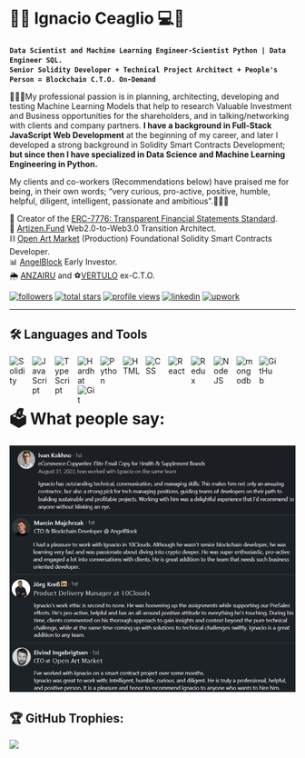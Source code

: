# 👨‍💻 Ignacio Ceaglio 💻🚀

**`Data Scientist and Machine Learning Engineer-Scientist Python | Data Engineer SQL.`**                                                                                                         
**`Senior Solidity Developer + Technical Project Architect + People's Person = Blockchain C.T.O. On-Demand`**

👨🏻‍💻My professional passion is in planning, architecting, developing and testing Machine Learning Models that help to research Valuable
Investment and Business opportunities for the shareholders, and in talking/networking with clients and company partners. **I have a
background in Full-Stack JavaScript Web Development** at the beginning of my career, and later I developed a strong background in
Solidity Smart Contracts Development; **but since then I have specialized in Data Science and Machine Learning Engineering in
Python.**
                                                                                   

My clients and co-workers (Recommendations below) have praised me for being, in their own words; “very curious, pro-active, positive, humble, helpful, diligent, intelligent, passionate and ambitious”.👨🏻‍💻    


📜 Creator of the [ERC-7776: Transparent Financial Statements Standard](https://eips.ethereum.org/EIPS/eip-7776).                                                                                             
🔭 [Artizen.Fund](https://www.artizen.fund) Web2.0-to-Web3.0 Transition Architect.                                                                                                             
⛓ [Open Art Market](https://openartmarket.com) (Production) Foundational Solidity Smart Contracts Developer.                                                                             
📊 [AngelBlock](https://www.angelblock.io) Early Investor.                                                                                                                                                    
🌦 [ANZAIRU](https://anzairu.com) and ⚽️[VERTULO](https://vertulo.com) ex-C.T.O.


   <p align="left">
      <a href="https://github.com/Nachoxt17?tab=followers">
         <img alt="followers" title="Follow me on Github" src="https://custom-icon-badges.demolab.com/github/followers/Nachoxt17?color=236ad3&labelColor=1155ba&style=for-the-badge&logo=person-add&label=Follow&logoColor=white"/></a>
      <a href="https://github.com/Nachoxt17?tab=repositories&sort=stargazers">
         <img alt="total stars" title="Total Stars on GitHub" src="https://custom-icon-badges.demolab.com/github/stars/Nachoxt17?color=55960c&style=for-the-badge&labelColor=488207&logo=star"/></a>
     <a href="https://visitcount.itsvg.in">
         <img alt="profile views" title="Profile Views" src="https://visitcount.itsvg.in/api?id=Nachoxt17&icon=5&color=9"/></a>
     <a href="https://linkedin.com/in/ignacioceaglio">
         <img alt="linkedin" title="LinkedIn" src="https://img.shields.io/badge/linkedin-%23007ACC.svg?style=for-the-badge&logo=linkedin&logoColor=white"/></a>
     <a href="https://www.upwork.com/freelancers/~01016dcdaa54e14741?s=1044578476142100518">
         <img alt="upwork" title="UpWork" src="https://img.shields.io/badge/upwork-%234ea94b.svg?style=for-the-badge&logo=upwork&logoColor=white"/></a>
   </p>
   
---

## 🛠️ Languages and Tools

<img align="left" alt="Solidity" width="30px" style="padding-right:10px;" src="https://cdn.jsdelivr.net/gh/devicons/devicon/icons/solidity/solidity-plain.svg" />
<img align="left" alt="JavaScript" width="30px" style="padding-right:10px;" src="https://cdn.jsdelivr.net/gh/devicons/devicon/icons/javascript/javascript-plain.svg" />
<img align="left" alt="TypeScript" width="30px" style="padding-right:10px;" src="https://cdn.jsdelivr.net/gh/devicons/devicon/icons/typescript/typescript-plain.svg" />
<img align="left" alt="Hardhat" width="30px" style="padding-right:10px;" src="https://cdn.jsdelivr.net/gh/devicons/devicon/icons/hardhat/hardhat-original.svg" />
<img align="left" alt="Python" width="30px" style="padding-right:10px;" src="https://cdn.jsdelivr.net/gh/devicons/devicon/icons/python/python-original.svg" />
<img align="left" alt="HTML" width="30px" style="padding-right:10px;" src="https://cdn.jsdelivr.net/gh/devicons/devicon/icons/html5/html5-plain.svg" />
<img align="left" alt="CSS" width="30px" style="padding-right:10px;" src="https://cdn.jsdelivr.net/gh/devicons/devicon/icons/css3/css3-plain.svg" />
<img align="left" alt="React" width="30px" style="padding-right:10px;" src="https://cdn.jsdelivr.net/gh/devicons/devicon/icons/react/react-original.svg" />
<img align="left" alt="Redux" width="30px" style="padding-right:10px;" src="https://cdn.jsdelivr.net/gh/devicons/devicon/icons/redux/redux-original.svg" />
<img align="left" alt="NodeJS" width="30px" style="padding-right:10px;" src="https://cdn.jsdelivr.net/gh/devicons/devicon/icons/nodejs/nodejs-original.svg" />
<img align="left" alt="mongodb" width="30px" style="padding-right:10px;" src="https://cdn.jsdelivr.net/gh/devicons/devicon/icons/mongodb/mongodb-plain.svg" />
<img align="left" alt="GitHub" width="30px" style="padding-right:10px;" src="https://cdn.jsdelivr.net/gh/devicons/devicon/icons/github/github-original.svg" />
<img align="left" alt="Git" width="30px" style="padding-right:10px;" src="https://cdn.jsdelivr.net/gh/devicons/devicon/icons/git/git-original.svg" />
<br />
<br />                                    
<br />

# 🗳️ What people say:

<img alt="Reviews in Linkedin" src="./Reviews_In_Linkedin.png" style="width: 1062px;">

<!--
## 📊 GitHub Stats:
![](https://github-readme-stats.vercel.app/api?username=Nachoxt17&theme=nightowl&hide_border=false&include_all_commits=true&count_private=false)<br/>
-->

## 🏆 GitHub Trophies:
![](https://github-profile-trophy.vercel.app/?username=Nachoxt17&theme=darkhub&no-frame=true&no-bg=false&margin-w=4)                                                                                                

